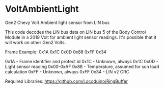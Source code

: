 # VoltAmbientLight
Gen2 Chevy Volt Ambient light sensor from LIN bus

This code decodes the LIN bus data on LIN bus 5 of the Body Control Module in a 2019 Volt for ambient light sensor readings.
It's possible that it will work on other Gen2 Volts.

Frame Example:
0x1A 0x1C 0x0D 0x88 0xFF 0x34

0x1A - Frame identifier and protect id
0x1C - Unknown, always 0x1C
0x0D - Light sensor reading 0x00-0xAF
0x88 - Temperature, assumed for sun load calculation
0xFF - Unknown, always 0xFF
0x34 - LIN v2 CRC

Required Libraries:
https://github.com/Locoduino/RingBuffer
